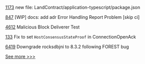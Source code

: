 
[1173](https://github.com/hyperledger/fabric-samples/pull/1173) 	new file:   LandContract/application-typescript/package.json

[847](https://github.com/hyperledger-labs/open-enterprise-agent/pull/847) [WIP] docs: add adr Error Handling Report Problem [skip ci]

[4612](https://github.com/hyperledger/fabric/pull/4612) Malicious Block Deliverer Test

[133](https://github.com/hyperledger-labs/yui-relayer/pull/133) Fix to set `HostConsensusStateProof` in ConnectionOpenAck

[6419](https://github.com/hyperledger/besu/pull/6419) Downgrade rocksdbjni to 8.3.2 following FOREST bug


[See more >>>](https://start-here.hyperledger.org/pull-requests)
